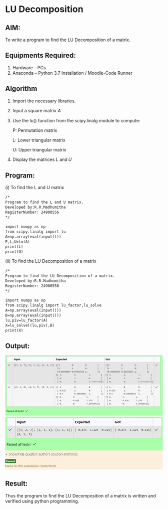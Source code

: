 # LU Decomposition 

## AIM:
To write a program to find the LU Decomposition of a matrix.

## Equipments Required:
1. Hardware – PCs
2. Anaconda – Python 3.7 Installation / Moodle-Code Runner

## Algorithm
1. Import the necessary libraries.
2. Input a square matrix 𝐴
3. Use the lu() function from the scipy.linalg module to compute:
    
    P: Permutation matrix

    L: Lower triangular matrix
    
    U: Upper triangular matrix
4. Display the matrices L and 𝑈

## Program:
(i) To find the L and U matrix
```
/*
Program to find the L and U matrix.
Developed by:R.R.Madhumitha
RegisterNumber: 24900556
*/
```
    import numpy as np
    from scipy.linalg import lu
    A=np.array(eval(input()))
    P,L,U=lu(A)
    print(L)
    print(U)
(ii) To find the LU Decomposition of a matrix
```
/*
Program to find the LU Decomposition of a matrix.
Developed by:R.R.Madhumitha 
RegisterNumber: 24900556
*/
```
    import numpy as np
    from scipy.linalg import lu_factor,lu_solve
    A=np.array(eval(input()))
    B=np.array(eval(input()))
    lu,piv=lu_factor(A)
    X=lu_solve((lu,piv),B)
    print(X)

## Output:
![i](<Screenshot 2024-12-06 053123.png>)
![ii](<Screenshot 2024-12-06 053145.png>)


## Result:
Thus the program to find the LU Decomposition of a matrix is written and verified using python programming.

